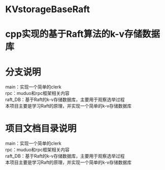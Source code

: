 # KVstorageBaseRaft
# cpp实现的基于Raft算法的k-v存储数据库
# 分支说明
main：实现一个简单的clerk  
rpc：muduo和rpc框架相关内容  
raft_DB：基于Raft的k-v存储数据库，主要用于观察选举过程  
本项目主要是学习Raft的原理，并实现一个简单的k-v存储数据库
# 项目文档目录说明
main：实现一个简单的clerk  
rpc：muduo和rpc框架相关内容  
raft_DB：基于Raft的k-v存储数据库，主要用于观察选举过程  
本项目主要是学习Raft的原理，并实现一个简单的k-v存储数据库


